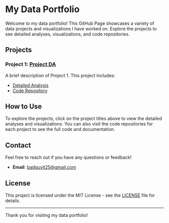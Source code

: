 # My Data Portfolio

Welcome to my data portfolio! This GitHub Page showcases a variety of data projects and visualizations I have worked on. Explore the projects to see detailed analyses, visualizations, and code repositories.


## Projects

### Project 1: [Project DA](https://github.com/badguyIT/youtuber_uk)
A brief description of Project 1. This project includes:
- [Detailed Analysis](https://github.com/badguyIT/youtuber_uk/analysis)
- [Code Repository](https://github.com/badguyIT/youtuber_uk)


## How to Use

To explore the projects, click on the project titles above to view the detailed analyses and visualizations. You can also visit the code repositories for each project to see the full code and documentation.

## Contact

Feel free to reach out if you have any questions or feedback!
- **Email**: [badguyit25@gmail.com](mailto:badguyit25@gmail.com)


## License

This project is licensed under the MIT License - see the [LICENSE](LICENSE) file for details.

---

Thank you for visiting my data portfolio!
